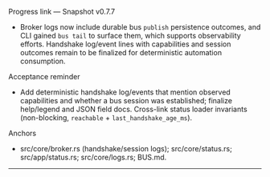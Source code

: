 Progress link — Snapshot v0.7.7

- Broker logs now include durable bus `publish` persistence outcomes, and CLI gained `bus tail` to surface them, which supports observability efforts. Handshake log/event lines with capabilities and session outcomes remain to be finalized for deterministic automation consumption.

Acceptance reminder
- Add deterministic handshake log/events that mention observed capabilities and whether a bus session was established; finalize help/legend and JSON field docs. Cross-link status loader invariants (non-blocking, `reachable` + `last_handshake_age_ms`).

Anchors
- src/core/broker.rs (handshake/session logs); src/core/status.rs; src/app/status.rs; src/core/logs.rs; BUS.md.

---

